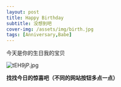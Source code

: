 ```yaml
---
layout: post
title: Happy Birthday
subtitle: 没想到吧
cover-img: /assets/img/birth.jpg
tags: [Anniversary,Babe]
---
```


今天是你的生日我的宝贝


![tEH9jP.jpg](https://s1.ax1x.com/2020/05/27/tEH9jP.jpg)



**找找今日的惊喜吧（不同的网站按钮多点一点）**
